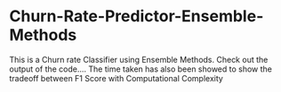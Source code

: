 # Churn-Rate-Predictor-Ensemble-Methods
This is a Churn rate Classifier using Ensemble Methods. Check out the output of the code.... The time taken has also been showed to show the tradeoff between F1 Score with Computational Complexity
